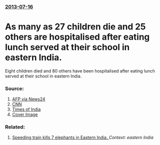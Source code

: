 ### [2013-07-16](/news/2013/07/16/index.md)

# As many as 27 children die and 25 others are hospitalised after eating lunch served at their school in eastern India. 

Eight children died and 80 others have been hospitalised after eating lunch served at their school in eastern India.


### Source:

1. [AFP via News24](http://www.news24.com/news24/World/News/India-school-food-8-dead-80-in-hospital-20130716)
2. [CNN](http://www.cnn.com/2013/07/17/world/asia/india-school-meal-poisoning/index.html)
3. [Times of India](http://timesofindia.indiatimes.com/city/patna/11-children-die-after-eating-midday-meal-in-Bihar-CM-orders-probe/articleshow/21105449.cms?)
3. [Cover Image](http://cdn.24.co.za/files/Cms/General/d/2333/f57a8332e91f4c968d0722199d830819.jpg)

### Related:

1. [Speeding train kills 7 elephants in Eastern India. ](/news/2010/09/23/speeding-train-kills-7-elephants-in-eastern-india.md) _Context: eastern India_
